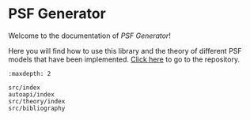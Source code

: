# PSF Generator
Welcome to the documentation of _PSF Generator_!

Here you will find how to use this library and the theory of different PSF models that have been implemented.
[Click here](https://github.com/Biomedical-Imaging-Group/psf_generator) to go to the repository.

```{toctree}
:maxdepth: 2

src/index
autoapi/index
src/theory/index
src/bibliography
```
